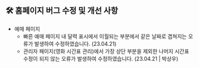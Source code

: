 ## 🛠 홈페이지 버그 수정 및 개선 사항
- 예매 페이지
  - 빠른 예매 페이지 내 달력 표시에서 이월되는 부분에서 같은 날짜로 겹쳐지는 오류가 발생하여 수정하였습니다. (23.04.21) 
  - 관리자 페이지(영화 시간표 관리)에서 가장 상단 부분을 제외한 나머지 시간표 수정이 되지 않는 오류가 발생하여 수정하였습니다. (23.04.21 | 박상우)

